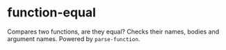 # function-equal
Compares two functions, are they equal? Checks their names, bodies and argument names. Powered by `parse-function`.
